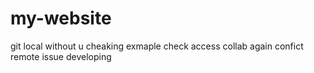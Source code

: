 # my-website
git local
without u cheaking
exmaple
check access
collab
again confict remote
issue developing
